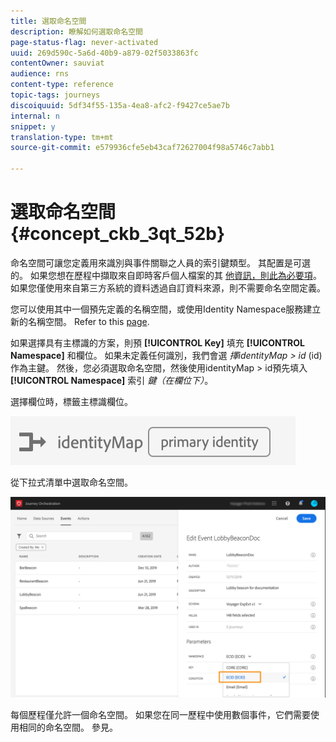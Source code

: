 ```yaml
---
title: 選取命名空間
description: 瞭解如何選取命名空間
page-status-flag: never-activated
uuid: 269d590c-5a6d-40b9-a879-02f5033863fc
contentOwner: sauviat
audience: rns
content-type: reference
topic-tags: journeys
discoiquuid: 5df34f55-135a-4ea8-afc2-f9427ce5ae7b
internal: n
snippet: y
translation-type: tm+mt
source-git-commit: e579936cfe5eb43caf72627004f98a5746c7abb1

---
```



# 選取命名空間 {#concept_ckb_3qt_52b}

命名空間可讓您定義用來識別與事件關聯之人員的索引鍵類型。 其配置是可選的。 如果您想在歷程中擷取來自即時客戶個人檔案的其 [他資訊，則此為必要項](https://docs.adobe.com/content/help/en/experience-platform/profile/home.html)。 如果您僅使用來自第三方系統的資料透過自訂資料來源，則不需要命名空間定義。

您可以使用其中一個預先定義的名稱空間，或使用Identity Namespace服務建立新的名稱空間。 Refer to this [page](https://docs.adobe.com/content/help/en/experience-platform/identity/home.html).

如果選擇具有主標識的方案，則預 **[!UICONTROL Key]** 填充 **[!UICONTROL Namespace]** 和欄位。 如果未定義任何識別，我們會選 _擇identityMap > id_ (id)作為主鍵。 然後，您必須選取命名空間，然後使用identityMap > id預先填入 **[!UICONTROL Namespace]** 索引 _鍵（在欄位下）_。

選擇欄位時，標籤主標識欄位。

![](../assets/primary-identity.png)


從下拉式清單中選取命名空間。

![](../assets/journey17.png)

每個歷程僅允許一個命名空間。 如果您在同一歷程中使用數個事件，它們需要使用相同的命名空間。 參見[](../building-journeys/journey.md)。
